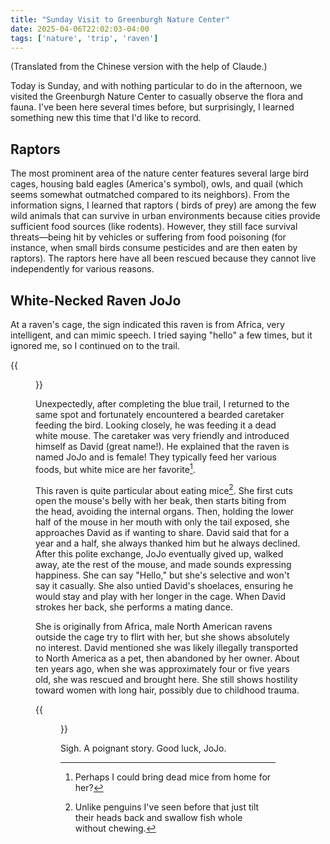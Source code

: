 ```yaml
---
title: "Sunday Visit to Greenburgh Nature Center"
date: 2025-04-06T22:02:03-04:00
tags: ['nature', 'trip', 'raven']
---
```


(Translated from the Chinese version with the help of Claude.)

Today is Sunday, and with nothing particular to do in the afternoon, we visited the Greenburgh Nature Center to casually observe the flora and fauna. I've been here several times before, but surprisingly, I learned something new this time that I'd like to record.

## Raptors

The most prominent area of the nature center features several large bird cages, housing bald eagles (America's symbol), owls, and quail (which seems somewhat outmatched compared to its neighbors). From the information signs, I learned that raptors ( birds of prey) are among the few wild animals that can survive in urban environments because cities provide sufficient food sources (like rodents). However, they still face survival threats—being hit by vehicles or suffering from food poisoning (for instance, when small birds consume pesticides and are then eaten by raptors). The raptors here have all been rescued because they cannot live independently for various reasons.

## White-Necked Raven JoJo

At a raven's cage, the sign indicated this raven is from Africa, very intelligent, and can mimic speech. I tried saying "hello" a few times, but it ignored me, so I continued on to the trail.

{{<figure src="./notes.jpg">}}

Unexpectedly, after completing the blue trail, I returned to the same spot and fortunately encountered a bearded caretaker feeding the bird. Looking closely, he was feeding it a dead white mouse. The caretaker was very friendly and introduced himself as David (great name!). He explained that the raven is named JoJo and is female! They typically feed her various foods, but white mice are her favorite[^1].

This raven is quite particular about eating mice[^2]. She first cuts open the mouse's belly with her beak, then starts biting from the head, avoiding the internal organs. Then, holding the lower half of the mouse in her mouth with only the tail exposed, she approaches David as if wanting to share. David said that for a year and a half, she always thanked him but he always declined. After this polite exchange, JoJo eventually gived up, walked away, ate the rest of the mouse, and made sounds expressing happiness. She can say "Hello," but she's selective and won't say it casually. She also untied David's shoelaces, ensuring he would stay and play with her longer in the cage. When David strokes her back, she performs a mating dance.

She is originally from Africa, male North American ravens outside the cage try to flirt with her, but she shows absolutely no interest. David mentioned she was likely illegally transported to North America as a pet, then abandoned by her owner. About ten years ago, when she was approximately four or five years old, she was rescued and brought here. She still shows hostility toward women with long hair, possibly due to childhood trauma.

{{<figure src="./raven.jpg">}}

Sigh. A poignant story. Good luck, JoJo.

[^1]: Perhaps I could bring dead mice from home for her?
[^2]: Unlike penguins I've seen before that just tilt their heads back and swallow fish whole without chewing.